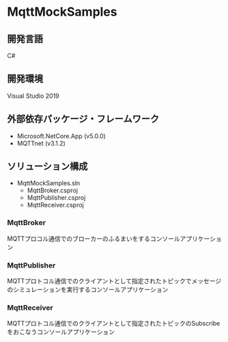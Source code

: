 # MqttMockSamples

## 開発言語
C#

## 開発環境
Visual Studio 2019

## 外部依存パッケージ・フレームワーク
- Microsoft.NetCore.App (v5.0.0)
- MQTTnet (v3.1.2)

## ソリューション構成
- MqttMockSamples.sln
  - MqttBroker.csproj
  - MqttPublisher.csproj
  - MqttReceiver.csproj

### MqttBroker
MQTTプロコル通信でのブローカーのふるまいをするコンソールアプリケーション

### MqttPublisher
MQTTプロトコル通信でのクライアントとして指定されたトピックでメッセージのシミュレーションを実行するコンソールアプリケーション

### MqttReceiver
MQTTプロトコル通信でのクライアントとして指定されたトピックのSubscribeをおこなうコンソールアプリケーション

